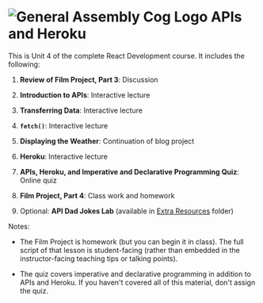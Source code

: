 # ![General Assembly Cog Logo](https://ga-dash.s3.amazonaws.com/production/assets/logo-9f88ae6c9c3871690e33280fcf557f33.png)  APIs and Heroku

This is Unit 4 of the complete React Development course. It includes the following:

1. **Review of Film Project, Part 3**: Discussion

2. **Introduction to APIs**: Interactive lecture

3. **Transferring Data**: Interactive lecture

4. **`fetch()`**: Interactive lecture 

5. **Displaying the Weather**: Continuation of blog project

6. **Heroku**: Interactive lecture

7. **APIs, Heroku, and Imperative and Declarative Programming Quiz**: Online quiz

8. **Film Project, Part 4**: Class work and homework

9) Optional: **API Dad Jokes Lab** (available in [Extra Resources](https://git.generalassemb.ly/react-development/react-development-course-materials/tree/master/Additional%20Resources/Dad%20Jokes%20Lab) folder)

Notes:

- The Film Project is homework (but you can begin it in class). The full script of that lesson is student-facing (rather than embedded in the instructor-facing teaching tips or talking points).

- The quiz covers imperative and declarative programming in addition to APIs and Heroku. If you haven't covered all of this material, don't assign the quiz.
